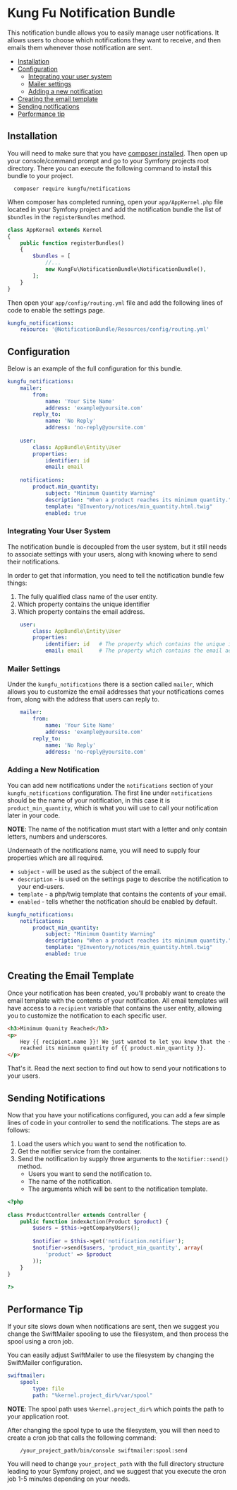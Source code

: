 # Kung Fu Notification Bundle

This notification bundle allows you to easily manage user notifications. It allows users to choose which notifications
they want to receive, and then emails them whenever those notification are sent.

* [Installation](#installation)
* [Configuration](#configuration)
   * [Integrating your user system](#integrating-your-user-system)
   * [Mailer settings](#mailer-settings)
   * [Adding a new notification](#adding-a-new-notification)
* [Creating the email template](#creating-the-email-template)
* [Sending notifications](#sending-notifications)
* [Performance tip](#performance-tip)

## Installation
You will need to make sure that you have [composer installed](https://getcomposer.org/doc/00-intro.md). Then open up your console/command prompt and go to your Symfony projects root directory. There you can execute the following command to install this bundle to your project.

```
  composer require kungfu/notifications
```

When composer has completed running, open your `app/AppKernel.php` file located in your Symfony project and add the notification bundle the list of `$bundles` in the `registerBundles` method.

```php
class AppKernel extends Kernel
{
    public function registerBundles()
    {
        $bundles = [
            //...
            new KungFu\NotificationBundle\NotificationBundle(),
        ];
    }
}
```

Then open your `app/config/routing.yml` file and add the following lines of code to enable the settings page.

```yaml
kungfu_notifications:
    resource: '@NotificationBundle/Resources/config/routing.yml'
```

## Configuration
Below is an example of the full configuration for this bundle.
```yaml
kungfu_notifications:
    mailer:
        from:
            name: 'Your Site Name'
            address: 'example@yoursite.com'
        reply_to:
            name: 'No Reply'
            address: 'no-reply@yoursite.com'
 
    user:
        class: AppBundle\Entity\User
        properties:
            identifier: id
            email: email
      
    notifications:
        product.min_quantity:
            subject: "Minimum Quantity Warning"
            description: "When a product reaches its minimum quantity."
            template: "@Inventory/notices/min_quantity.html.twig"
            enabled: true
```

### Integrating Your User System
The notification bundle is decoupled from the user system, but it still needs to associate settings with your users,
along with knowing where to send their notifications.

In order to get that information, you need to tell the notification bundle few things:

1. The fully qualified class name of the user entity.
2. Which property contains the unique identifier
3. Which property contains the email address.

```yaml
    user:
        class: AppBundle\Entity\User
        properties:
            identifier: id   # The property which contains the unique identifier on your user entity.
            email: email     # The property which contains the email address on the user entity.
```
### Mailer Settings
Under the `kungfu_notifications` there is a section called `mailer`, which allows you to customize the email addresses that your notifications comes from, along with the address that users can reply to.

```yaml
    mailer:
        from:
            name: 'Your Site Name'
            address: 'example@yoursite.com'
        reply_to:
            name: 'No Reply'
            address: 'no-reply@yoursite.com'
```

### Adding a New Notification

You can add new notifications under the `notifications` section of your `kungfu_notifications` configuration. The first
line under `notifications` should be the name of your notification, in this case it is `product_min_quantity`, which is
what you will use to call your notification later in your code.

**NOTE**: The name of the notification must start with a letter and only contain letters, numbers and underscores.

Underneath of the notifications name, you will need to supply four properties which are all required.

* `subject` - will be used as the subject of the email.
* `description` - is used on the settings page to describe the notification to your end-users.
* `template` - a php/twig template that contains the contents of your email.
* `enabled` - tells whether the notification should be enabled by default.

```yaml
kungfu_notifications:
    notifications:
        product_min_quantity:
            subject: "Minimum Quantity Warning"
            description: "When a product reaches its minimum quantity."
            template: "@Inventory/notices/min_quantity.html.twig"
            enabled: true
```

## Creating the Email Template

Once your notification has been created, you'll probably want to create the email template with the contents of your
notification. All email templates will have access to a `recipient` variable that contains the user entity, allowing
you to customize the notification to each specific user. 

```html
<h3>Minimum Quanity Reached</h3>
<p>
    Hey {{ recipient.name }}! We just wanted to let you know that the {{ product.name }} product has
    reached its minimum quantity of {{ product.min_quantity }}.
</p> 
```

That's it. Read the next section to find out how to send your notifications to your users.

## Sending Notifications
Now that you have your notifications configured, you can add a few simple lines of code in your controller to send the
notifications. The steps are as follows:

1. Load the users which you want to send the notification to.
2. Get the notifier service from the container.
3. Send the notification by supply three arguments to the `Notifier::send()` method.
   * Users you want to send the notification to.
   * The name of the notification.
   * The arguments which will be sent to the notification template.

```php
<?php
 
class ProductController extends Controller {
    public function indexAction(Product $product) {
        $users = $this->getCompanyUsers();
        
        $notifier = $this->get('notification.notifier');
        $notifier->send($users, 'product_min_quantity', array(
            'product' => $product
        ));
    }
}
 
?>
```

## Performance Tip
If your site slows down when notifications are sent, then we suggest you change the SwiftMailer spooling to use the
filesystem, and then process the spool using a cron job.

You can easily adjust SwiftMailer to use the filesystem by changing the SwiftMailer configuration.

```yaml
swiftmailer:
    spool:
        type: file
        path: "%kernel.project_dir%/var/spool"
```

**NOTE**: The spool path uses `%kernel.project_dir%` which points the path to your application root.

After changing the spool type to use the filesystem, you will then need to create a cron job that calls the following
command:

```
    /your_project_path/bin/console swiftmailer:spool:send
```

You will need to change `your_project_path` with the full directory structure leading to your Symfony project, and we
suggest that you execute the cron job 1-5 minutes depending on your needs.
